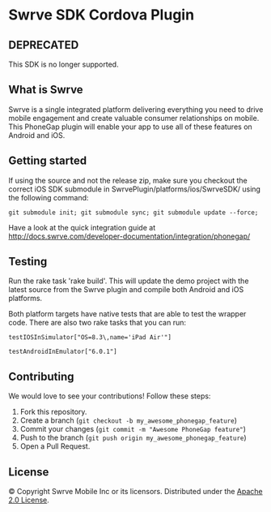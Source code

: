Swrve SDK Cordova Plugin
========================

DEPRECATED
----------
This SDK is no longer supported.

What is Swrve
-------------
Swrve is a single integrated platform delivering everything you need to drive mobile engagement and create valuable consumer relationships on mobile.  
This PhoneGap plugin will enable your app to use all of these features on Android and iOS.

Getting started
---------------
If using the source and not the release zip, make sure you checkout the correct iOS SDK submodule in SwrvePlugin/platforms/ios/SwrveSDK/ using the following command:
```
git submodule init; git submodule sync; git submodule update --force;
```

Have a look at the quick integration guide at http://docs.swrve.com/developer-documentation/integration/phonegap/

Testing
-------
Run the rake task 'rake build'. This will update the demo project with the latest source from the Swrve plugin and compile both Android and iOS platforms.


Both platform targets have native tests that are able to test the wrapper code. There are also two rake tasks that you can run:

```
testIOSInSimulator["OS=8.3\,name='iPad Air'"]
```

```
testAndroidInEmulator["6.0.1"]
```

Contributing
------------
We would love to see your contributions! Follow these steps:

1. Fork this repository.
2. Create a branch (`git checkout -b my_awesome_phonegap_feature`)
3. Commit your changes (`git commit -m "Awesome PhoneGap feature"`)
4. Push to the branch (`git push origin my_awesome_phonegap_feature`)
5. Open a Pull Request.

License
-------
© Copyright Swrve Mobile Inc or its licensors. Distributed under the [Apache 2.0 License](LICENSE).
